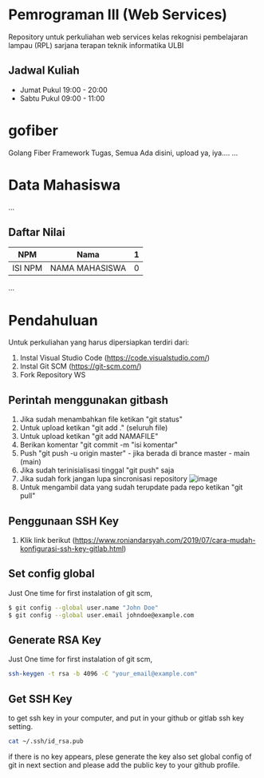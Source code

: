 # Pemrograman III (Web Services)

Repository untuk perkuliahan web services kelas rekognisi pembelajaran lampau (RPL) sarjana terapan teknik informatika ULBI

## Jadwal Kuliah

- Jumat Pukul 19:00 - 20:00
- Sabtu Pukul 09:00 - 11:00

# gofiber

Golang Fiber Framework
Tugas, Semua Ada disini, upload ya, iya....
...

# Data Mahasiswa

...

## Daftar Nilai

| NPM     | Nama           | 1   |
| ------- | -------------- | --- |
| ISI NPM | NAMA MAHASISWA | 0   |

...

# Pendahuluan

Untuk perkuliahan yang harus dipersiapkan terdiri dari:

1. Instal Visual Studio Code (https://code.visualstudio.com/)
2. Instal Git SCM (https://git-scm.com/)
3. Fork Repository WS

## Perintah menggunakan gitbash

1. Jika sudah menambahkan file ketikan "git status"
2. Untuk upload ketikan "git add ." (seluruh file)
3. Untuk upload ketikan "git add NAMAFILE"
4. Berikan komentar "git commit -m "isi komentar"
5. Push "git push -u origin master" - jika berada di brance master - main (main)
6. Jika sudah terinisialisasi tinggal "git push" saja
7. Jika sudah fork jangan lupa sincronisasi repository
   ![image](https://user-images.githubusercontent.com/15622730/224335490-5d0d430c-293f-45ac-b3a3-1bd319f4a47c.png)
8. Untuk mengambil data yang sudah terupdate pada repo ketikan "git pull"

## Penggunaan SSH Key

1. Klik link berikut (https://www.roniandarsyah.com/2019/07/cara-mudah-konfigurasi-ssh-key-gitlab.html)

## Set config global

Just One time for first instalation of git scm,

```sh
$ git config --global user.name "John Doe"
$ git config --global user.email johndoe@example.com
```

## Generate RSA Key

Just One time for first instalation of git scm,

```sh
ssh-keygen -t rsa -b 4096 -C "your_email@example.com"
```

## Get SSH Key

to get ssh key in your computer, and put in your github or gitlab ssh key setting.

```sh
cat ~/.ssh/id_rsa.pub
```

if there is no key appears, plese generate the key also set global config of git in next section and please add the public key to your github profile.
